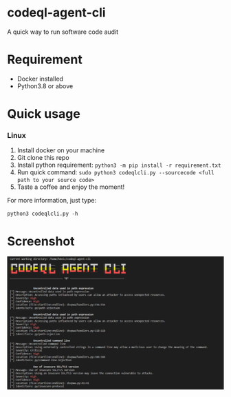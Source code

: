 # codeql-agent-cli
A quick way to run software code audit

# Requirement
- Docker installed
- Python3.8 or above


# Quick usage
### Linux
1. Install docker on your machine
2. Git clone this repo
3. Install python requirement: `python3 -m pip install -r requirement.txt`
4. Run quick command: `sudo python3 codeqlcli.py --sourcecode <full path to your source code>`
5. Taste a coffee and enjoy the moment!

For more information, just type:
```
python3 codeqlcli.py -h
```

# Screenshot
![Demo Image](https://github.com/codeql-agent-project/codeql-agent-cli/blob/main/resources/codeql-agent-cli.PNG)